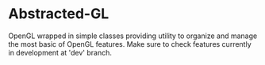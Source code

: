 # Abstracted-GL
OpenGL wrapped in simple classes providing utility to organize and manage the most basic of OpenGL features.
Make sure to check features currently in development at 'dev' branch.
